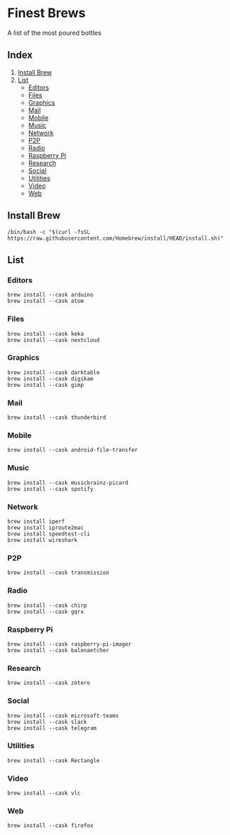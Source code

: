 # Finest Brews
A list of the most poured bottles

## Index
1. [Install Brew](#install-brew)
2. [List](#list)
    - [Editors](#editors)
    - [Files](#files)
    - [Graphics](#graphics)
    - [Mail](#mail)
    - [Mobile](#mobile)
    - [Music](#music)
    - [Network](#network)
    - [P2P](#p2p)
    - [Radio](#radio)
    - [Raspberry Pi](#raspberry-pi)
    - [Research](#research)
    - [Social](#social)
    - [Utilities](#utilities)
    - [Video](#video)
    - [Web](#web)
    

## Install Brew
```
/bin/bash -c "$(curl -fsSL https://raw.githubusercontent.com/Homebrew/install/HEAD/install.sh)"
```

## List

### Editors
```
brew install --cask arduino
brew install --cask atom
```

### Files
```
brew install --cask keka
brew install --cask nextcloud
```

### Graphics
```
brew install --cask darktable
brew install --cask digikam
brew install --cask gimp
```

### Mail
```
brew install --cask thunderbird
```

### Mobile
```
brew install --cask android-file-transfer
```

### Music
```
brew install --cask musicbrainz-picard
brew install --cask spotify
```

### Network
```
brew install iperf
brew install iproute2mac
brew install speedtest-cli
brew install wireshark
```

### P2P
```
brew install --cask transmission
```

### Radio
```
brew install --cask chirp
brew install --cask gqrx
```

### Raspberry Pi
```
brew install --cask raspberry-pi-imager
brew install --cask balenaetcher
```

### Research
```
brew install --cask zotero
```

### Social
```
brew install --cask microsoft-teams 
brew install --cask slack
brew install --cask telegram
```

### Utilities
```
brew install --cask Rectangle
```

### Video
```
brew install --cask vlc
```

### Web
```
brew install --cask firefox
```
